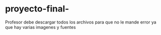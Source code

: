 # proyecto-final-
Profesor debe descargar todos los archivos para que no le mande error ya que hay varias imagenes y fuentes
